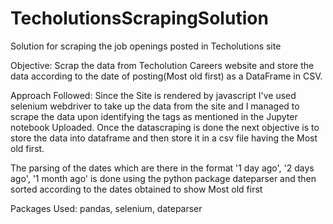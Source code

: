 # TecholutionsScrapingSolution
Solution for scraping the job openings posted in Techolutions site

Objective: Scrap the data from Techolution Careers website and store the data according to the date of posting(Most old first) as a DataFrame in CSV.

Approach Followed: Since the Site is rendered by javascript I've used selenium webdriver to take up the data from the site and I managed to scrape the data upon identifying the tags as mentioned in the Jupyter notebook Uploaded. 
Once the datascraping is done the next objective is to store the data into dataframe and then store it in a csv file having the Most old first. 

The parsing of the dates which are there in the format '1 day ago', '2 days ago', '1 month ago' is done using the python package dateparser and then sorted according to the dates obtained to show Most old first

Packages Used: 
pandas, selenium, dateparser